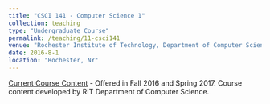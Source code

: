 ```yaml
---
title: "CSCI 141 - Computer Science 1"
collection: teaching
type: "Undergraduate Course"
permalink: /teaching/11-csci141
venue: "Rochester Institute of Technology, Department of Computer Science"
date: 2016-8-1
location: "Rochester, NY"
---
```


[Current Course Content](https://www.cs.rit.edu/~csci141/) - Offered in Fall 2016 and Spring 2017. Course content developed by RIT Department of Computer Science.
